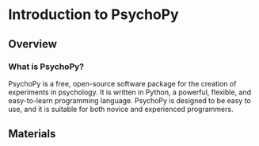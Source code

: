 # Introduction to PsychoPy

## Overview
### What is PsychoPy?
PsychoPy is a free, open-source software package for the creation of experiments in psychology. It is written in Python, a powerful, flexible, and easy-to-learn programming language. PsychoPy is designed to be easy to use, and it is suitable for both novice and experienced programmers.

## Materials
